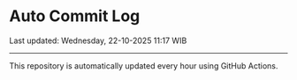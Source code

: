 # Auto Commit Log

Last updated: Wednesday, 22-10-2025 11:17 WIB

---

This repository is automatically updated every hour using GitHub Actions.
